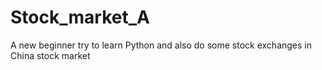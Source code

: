 # Stock_market_A
A new beginner try to learn Python and also do some stock exchanges in China stock market
